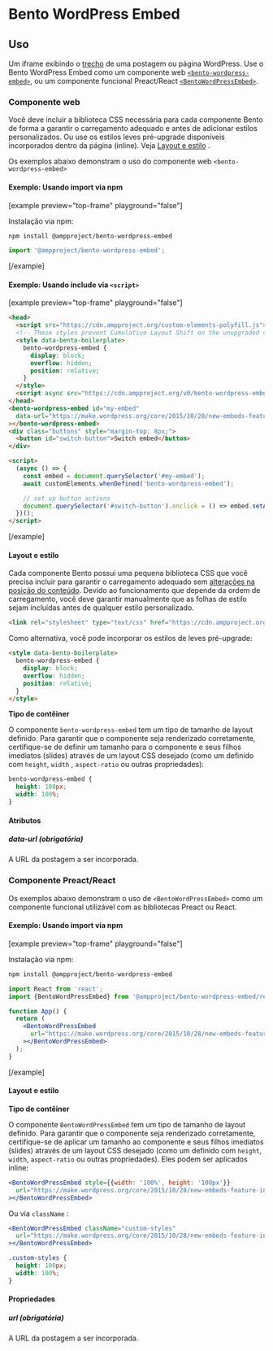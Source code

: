 # Bento WordPress Embed

## Uso

Um iframe exibindo o [trecho](https://make.wordpress.org/core/2015/10/28/new-embeds-feature-in-wordpress-4-4/) de uma postagem ou página WordPress. Use o Bento WordPress Embed como um componente web [`<bento-wordpress-embed>`](#web-component), ou um componente funcional Preact/React [`<BentoWordPressEmbed>`](#preactreact-component).

### Componente web

Você deve incluir a biblioteca CSS necessária para cada componente Bento de forma a garantir o carregamento adequado e antes de adicionar estilos personalizados. Ou use os estilos leves pré-upgrade disponíveis incorporados dentro da página (inline). Veja [Layout e estilo](#layout-and-style) .

Os exemplos abaixo demonstram o uso do componente web `<bento-wordpress-embed>`

#### Exemplo: Usando import via npm

[example preview="top-frame" playground="false"]

Instalação via npm:

```sh
npm install @ampproject/bento-wordpress-embed
```

```javascript
import '@ampproject/bento-wordpress-embed';
```

[/example]

#### Exemplo: Usando include via `<script>`

[example preview="top-frame" playground="false"]

```html
<head>
  <script src="https://cdn.ampproject.org/custom-elements-polyfill.js"></script>
  <!-- These styles prevent Cumulative Layout Shift on the unupgraded custom element -->
  <style data-bento-boilerplate>
    bento-wordpress-embed {
      display: block;
      overflow: hidden;
      position: relative;
    }
  </style>
  <script async src="https://cdn.ampproject.org/v0/bento-wordpress-embed-1.0.js"></script>
</head>
<bento-wordpress-embed id="my-embed"
  data-url="https://make.wordpress.org/core/2015/10/28/new-embeds-feature-in-wordpress-4-4/"
></bento-wordpress-embed>
<div class="buttons" style="margin-top: 8px;">
  <button id="switch-button">Switch embed</button>
</div>

<script>
  (async () => {
    const embed = document.querySelector('#my-embed');
    await customElements.whenDefined('bento-wordpress-embed');

    // set up button actions
    document.querySelector('#switch-button').onclick = () => embed.setAttribute('data-url', 'https://make.wordpress.org/core/2021/09/09/core-editor-improvement-cascading-impact-of-improvements-to-featured-images/');
  })();
</script>
```

[/example]

#### Layout e estilo

Cada componente Bento possui uma pequena biblioteca CSS que você precisa incluir para garantir o carregamento adequado sem [alterações na posição do conteúdo](https://web.dev/cls/). Devido ao funcionamento que depende da ordem de carregamento, você deve garantir manualmente que as folhas de estilo sejam incluídas antes de qualquer estilo personalizado.

```html
<link rel="stylesheet" type="text/css" href="https://cdn.ampproject.org/v0/amp-wordpress-embed-1.0.css">
```

Como alternativa, você pode incorporar os estilos de leves pré-upgrade:

```html
<style data-bento-boilerplate>
  bento-wordpress-embed {
    display: block;
    overflow: hidden;
    position: relative;
  }
</style>
```

**Tipo de contêiner**

O componente `bento-wordpress-embed` tem um tipo de tamanho de layout definido. Para garantir que o componente seja renderizado corretamente, certifique-se de definir um tamanho para o componente e seus filhos imediatos (slides) através de um layout CSS desejado (como um definido com `height`, `width` , `aspect-ratio` ou outras propriedades):

```css
bento-wordpress-embed {
  height: 100px;
  width: 100%;
}
```

#### Atributos

##### data-url (obrigatória)

A URL da postagem a ser incorporada.

### Componente Preact/React

Os exemplos abaixo demonstram o uso de `<BentoWordPressEmbed>` como um componente funcional utilizável com as bibliotecas Preact ou React.

#### Exemplo: Usando import via npm

[example preview="top-frame" playground="false"]

Instalação via npm:

```sh
npm install @ampproject/bento-wordpress-embed
```

```jsx
import React from 'react';
import {BentoWordPressEmbed} from '@ampproject/bento-wordpress-embed/react';

function App() {
  return (
    <BentoWordPressEmbed
      url="https://make.wordpress.org/core/2015/10/28/new-embeds-feature-in-wordpress-4-4/"
    ></BentoWordPressEmbed>
  );
}
```

[/example]

#### Layout e estilo

**Tipo de contêiner**

O componente `BentoWordPressEmbed` tem um tipo de tamanho de layout definido. Para garantir que o componente seja renderizado corretamente, certifique-se de aplicar um tamanho ao componente e seus filhos imediatos (slides) através de um layout CSS desejado (como um definido com `height`, `width`, `aspect-ratio` ou outras propriedades). Eles podem ser aplicados inline:

```jsx
<BentoWordPressEmbed style={{width: '100%', height: '100px'}}
  url="https://make.wordpress.org/core/2015/10/28/new-embeds-feature-in-wordpress-4-4/"
></BentoWordPressEmbed>
```

Ou via `className` :

```jsx
<BentoWordPressEmbed className="custom-styles"
  url="https://make.wordpress.org/core/2015/10/28/new-embeds-feature-in-wordpress-4-4/"
></BentoWordPressEmbed>
```

```css
.custom-styles {
  height: 100px;
  width: 100%;
}
```

#### Propriedades

##### url (obrigatória)

A URL da postagem a ser incorporada.
